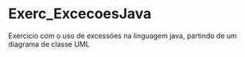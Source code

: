 # Exerc_ExcecoesJava
Exercicío com o uso de excessões na linguagem java, partindo de um diagrama de classe UML

